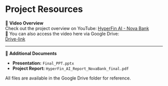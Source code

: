 # Project Resources

📌 **Video Overview**  
Check out the project overview on YouTube: [HyperFin AI - Nova Bank](https://www.youtube.com/watch?v=aeJu1DhHJ2s)  
🔗 You can also access the video here via Google Drive:  
[Drive-link](https://drive.google.com/file/d/1Z4QTzVq5j1FH1wUIgrsZPQpH2PyzVE2a/view?usp=drive_link)

---

📂 **Additional Documents**

- **Presentation:** `Final_PPT.pptx`  
- **Project Report:** `HyperFin_AI_Report_NovaBank_final.pdf`  

All files are available in the Google Drive folder for reference.
